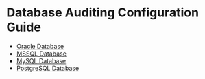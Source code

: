 # Database Auditing Configuration Guide

- [Oracle Database](oracle.md)
- [MSSQL Database]()
- [MySQL Database]()
- [PostgreSQL Database]()
